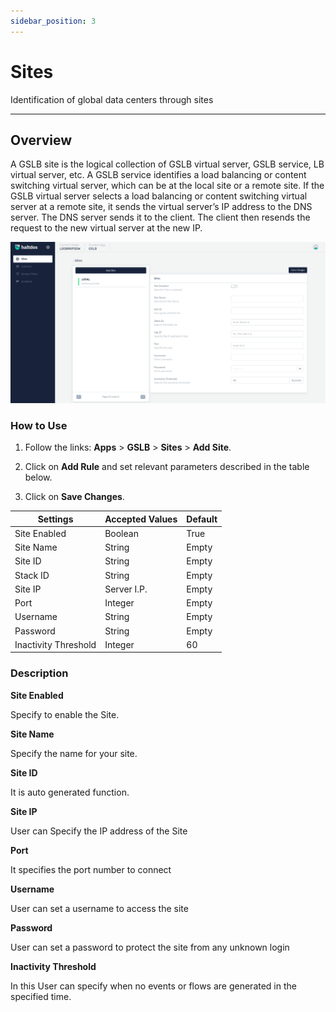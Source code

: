 ```yaml
---
sidebar_position: 3
---
```


# Sites

Identification of global data centers through sites

---

## Overview

A GSLB site is the logical collection of GSLB virtual server, GSLB service, LB virtual server, etc. A GSLB service identifies a load balancing or content switching virtual server, which can be at the local site or a remote site. If the GSLB virtual server selects a load balancing or content switching virtual server at a remote site, it sends the virtual server’s IP address to the DNS server. The DNS server sends it to the client. The client then resends the request to the new virtual server at the new IP.


![sites](/img/gslb/v7/docs/sites.png)

### How to Use

1. Follow the links: **Apps** > **GSLB** > **Sites** > **Add Site**.

2. Click on **Add Rule** and set relevant parameters described in the table below.

3. Click on **Save Changes**.

| Settings | Accepted Values | Default
| ----------- | ----------- | ------ |
 Site Enabled |Boolean |True
 Site Name|String|Empty
 Site ID|String|Empty
 Stack ID|String|Empty
 Site IP|Server I.P.|Empty
 Port|Integer|Empty
 Username|String|Empty
 Password|String|Empty
 Inactivity Threshold|Integer|60

### Description

**Site Enabled**

Specify to enable the Site.

**Site Name**

Specify the name for your site.

**Site ID**

It is auto generated function.

**Site IP**

User can Specify the IP address of the Site 

**Port**

It specifies the port number to connect 

**Username**

User can set a username to access the site 

**Password**

User can set a password to protect the site from any unknown login

**Inactivity Threshold**

In this User can specify when no events or flows are generated in the specified time.
